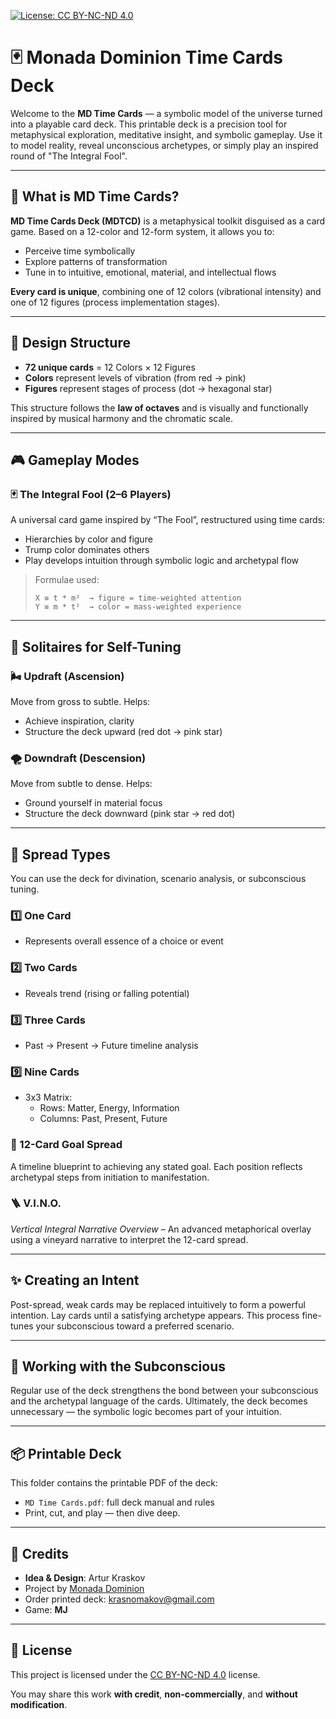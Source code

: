 [![License: CC BY-NC-ND 4.0](https://img.shields.io/badge/License-CC%20BY--NC--ND%204.0-lightgrey.svg)](https://creativecommons.org/licenses/by-nc-nd/4.0/)

# 🃏 Monada Dominion Time Cards Deck

Welcome to the **MD Time Cards** — a symbolic model of the universe turned into a playable card deck. This printable deck is a precision tool for metaphysical exploration, meditative insight, and symbolic gameplay. Use it to model reality, reveal unconscious archetypes, or simply play an inspired round of "The Integral Fool".

---

## 🔮 What is MD Time Cards?

**MD Time Cards Deck (MDTCD)** is a metaphysical toolkit disguised as a card game. Based on a 12-color and 12-form system, it allows you to:
- Perceive time symbolically
- Explore patterns of transformation
- Tune in to intuitive, emotional, material, and intellectual flows

**Every card is unique**, combining one of 12 colors (vibrational intensity) and one of 12 figures (process implementation stages).

---

## 🧠 Design Structure

- **72 unique cards** = 12 Colors × 12 Figures
- **Colors** represent levels of vibration (from red → pink)
- **Figures** represent stages of process (dot → hexagonal star)

This structure follows the **law of octaves** and is visually and functionally inspired by musical harmony and the chromatic scale.

---

## 🎮 Gameplay Modes

### 🃏 The Integral Fool (2–6 Players)
A universal card game inspired by “The Fool”, restructured using time cards:
- Hierarchies by color and figure
- Trump color dominates others
- Play develops intuition through symbolic logic and archetypal flow

> Formulae used:
> ```
> X ≡ t * m²  → figure = time-weighted attention
> Y ≡ m * t²  → color = mass-weighted experience
> ```

---

## 🧘 Solitaires for Self-Tuning

### 🌬 Updraft (Ascension)
Move from gross to subtle. Helps:
- Achieve inspiration, clarity
- Structure the deck upward (red dot → pink star)

### 🌪 Downdraft (Descension)
Move from subtle to dense. Helps:
- Ground yourself in material focus
- Structure the deck downward (pink star → red dot)

---

## 🧾 Spread Types

You can use the deck for divination, scenario analysis, or subconscious tuning.

### 1️⃣ One Card
- Represents overall essence of a choice or event

### 2️⃣ Two Cards
- Reveals trend (rising or falling potential)

### 3️⃣ Three Cards
- Past → Present → Future timeline analysis

### 9️⃣ Nine Cards
- 3x3 Matrix:
  - Rows: Matter, Energy, Information
  - Columns: Past, Present, Future

### 🔁 12-Card Goal Spread
A timeline blueprint to achieving any stated goal. Each position reflects archetypal steps from initiation to manifestation.

### 🪜 V.I.N.O.
*Vertical Integral Narrative Overview* – An advanced metaphorical overlay using a vineyard narrative to interpret the 12-card spread.

---

## ✨ Creating an Intent

Post-spread, weak cards may be replaced intuitively to form a powerful intention. Lay cards until a satisfying archetype appears. This process fine-tunes your subconscious toward a preferred scenario.

---

## 🧠 Working with the Subconscious

Regular use of the deck strengthens the bond between your subconscious and the archetypal language of the cards. Ultimately, the deck becomes unnecessary — the symbolic logic becomes part of your intuition.

---

## 📦 Printable Deck

This folder contains the printable PDF of the deck:
- `MD Time Cards.pdf`: full deck manual and rules
- Print, cut, and play — then dive deep.

---

## 🙏 Credits

- **Idea & Design**: Artur Kraskov  
- Project by [Monada Dominion](https://github.com/Monada-Dominion)  
- Order printed deck: krasnomakov@gmail.com
- Game: **MJ**

---

## 📄 License

This project is licensed under the [CC BY-NC-ND 4.0](https://creativecommons.org/licenses/by-nc-nd/4.0/) license.

You may share this work **with credit**, **non-commercially**, and **without modification**.
